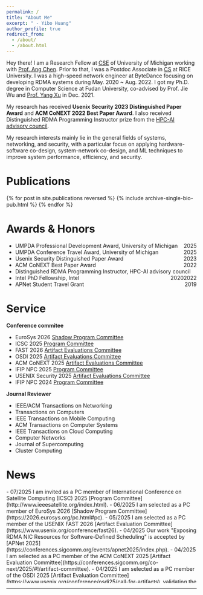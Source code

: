 ```yaml
---
permalink: /
title: "About Me"
excerpt: " - Yibo Huang"
author_profile: true
redirect_from: 
  - /about/
  - /about.html
---
```


Hey there! I am a Research Fellow at [CSE](https://cse.engin.umich.edu/people/postdocs/) of University of Michigan working with [Prof. Ang Chen](https://web.eecs.umich.edu/~chenang/).
Prior to that, I was a Postdoc Associate in [CS](https://cs.rice.edu/) at RICE University.
I was a high-speed network engineer at ByteDance focusing on developing RDMA systems during May. 2020 ~ Aug. 2022.
I got my Ph.D. degree in Computer Science at Fudan University, co-advised by Prof. Jie Wu and [Prof. Yang Xu](https://yangxu.info/) in Dec. 2021.
<!-- I got B.S. in Software Engineering from Central South University in Jun. 2016. -->

My research has received **Usenix Security 2023 Distinguished Paper Award** and **ACM CoNEXT 2022 Best Paper Award**.
I also received Distinguished RDMA Programming Instructor prize from the [HPC-AI advisory council](https://www.hpcadvisorycouncil.com/).

My research interests mainly lie in the general fields of systems, networking, and security, with a particular focus on applying hardware-software co-design, system-network co-design, and ML techniques to improve system performance, efficiency, and security. 

<!-- My PhD thesis is on "Building Fast, Compatible and Efficient Datacenter Systems with Kernel-bypass Networks". -->

<!-- In particular, I focus on the system design, development and optimization about RDMA-enhanced datacenter systems, eBPF systems, OS security, network protocol stack and RPC. -->

<!-- - Office: 3011 Duncan Hall -->
<!-- - Email: yhuang (at) rice (dot) edu -->
<!-- - Office: 4844 Bob and Betty Beyster Building Ann Arbor MI, 48109 -->
<!-- - Email: yiboh (at) umich (dot) edu -->
<!-- - Former Name : **Bobo Huang** -->

<!-- Feel free to reach out me through Email if you are interested in my research work. -->

<!-- Relevant and Interested Areas
======
---
- System enhancement with RDMA.
- High-performance network stack design.
- High-performance RPC framework. -->
<!-- - Hybrid computing framework. over modern hardware -->


Publications
======

{% for post in site.publications reversed %}
  {% include archive-single-bio-pub.html %}
{% endfor %}


Awards & Honors
======

* UMPDA Professional Development Award, University of Michigan <span style="float:right">2025</span>
* UMPDA Conference Travel Award, University of Michigan <span style="float:right">2025</span>
* Usenix Security Distinguished Paper Award <span style="float:right">2023</span>
* ACM CoNEXT Best Paper Award  <span style="float:right">2022</span>
* Distinguished RDMA Programming Instructor, HPC-AI advisory council  <span style="float:right">2022</span>
* Intel PhD Fellowship, Intel <span style="float:right">2020</span>
* APNet Student Travel Grant <span style="float:right">2019</span>


Service
======

**Conference commitee**
- EuroSys 2026 [Shadow Program Committee](https://2026.eurosys.org/pc.html#pc)
- ICSC 2025 [Program Committee](http://www.ieeesatellite.org/index.html)
- FAST 2026 [Artifact Evaluations Committee](https://www.usenix.org/conference/fast26)
- OSDI 2025 [Artifact Evaluations Committee](https://www.usenix.org/conference/osdi25/call-for-artifacts)
- ACM CoNEXT 2025 [Artifact Evaluations Committee](https://conferences.sigcomm.org/co-next/2025/#!/artifact-committee)
- IFIP NPC 2025 [Program Committee](https://npc-2025.github.io/committees.html)
- USENIX Security 2025 [Artifact Evaluations Committee](https://www.usenix.org/conference/usenixsecurity25/call-for-artifacts)
- IFIP NPC 2024 [Program Committee](https://www.npc-conference.com/#/npc2024/committees)

<!-- the 20th IFIP International Conference on Network and Parallel Computing -->

**Journal Reviewer**
- IEEE/ACM Transactions on Networking
- Transactions on Computers
- IEEE Transactions on Mobile Computing
- ACM Transactions on Computer Systems
- IEEE Transactions on Cloud Computing
- Computer Networks
- Journal of Supercomputing
- Cluster Computing


News
======

<div style="height:250px;overflow-y:scroll" markdown="1">
- 07/2025 I am invited as a PC member of International Conference on Satellite Computing (ICSC) 2025 [Program Committee](http://www.ieeesatellite.org/index.html).
- 06/2025 I am selected as a PC member of EuroSys 2026 [Shadow Program Committee](https://2026.eurosys.org/pc.html#pc).
- 05/2025 I am selected as a PC member of the USENIX FAST 2026 [Artifact Evaluation Committee](https://www.usenix.org/conference/fast26).
- 04/2025 Our work "Exposing RDMA NIC Resources for Software-Defined Scheduling" is accepted by [APNet 2025](https://conferences.sigcomm.org/events/apnet2025/index.php).
- 04/2025 I am selected as a PC member of the ACM CoNEXT 2025 [Artifact Evaluation Committee](https://conferences.sigcomm.org/co-next/2025/#!/artifact-committee).
- 04/2025 I am selected as a PC member of the OSDI 2025 [Artifact Evaluation Committee](https://www.usenix.org/conference/osdi25/call-for-artifacts), validating the availability, functionality and reproducibility of artifacts associated with the accepted OSDI'25 papers.
- 12/2024 Our work "Automated Lifting for Cloud Infrastructure-as-Code Programs" is accepted by [AIOps 2025](https://cloudintelligenceworkshop.org/index.html).
- 11/2024 I am selected as a PC member of the [USENIX Security 2025 Artifact Evaluation Committee (AEC)](https://www.usenix.org/conference/usenixsecurity25/call-for-artifacts), and will help the community do availability verification + functionality/reproducibility assessments for accepted papers. 
- 09/2023 Our work "Cloudless Computing: Simplifying Cloud Management with Infrastructure Clarity" is accepted by [HotNets 2023](https://conferences.sigcomm.org/hotnets/2023/accepted.html).
- 09/2023 I start a new journey at the CSE divison of University of Michigan.
- 08/2023 Our RDMI work is awarded **[<b style="color:#FF0000">Distinguished Paper</b>](https://www.usenix.org/conference/usenixsecurity23/presentation/liu-hongyi)** at the Usenix Security 2023. Congratulations!
- 06/2023 Our work "Remote Direct Memory Introspection" (i.e., RDMI) for baremetal cloud security is accepted by [Usenix Security 2023](https://www.usenix.org/conference/usenixsecurity23/presentation/liu-hongyi).
- 04/2023 The co-authored work "PFtree: Optimizing Persistent Adaptive Radix Tree for PM Systems on eADR Platform" will be presented on [DASFAA 2023](http://www.tjudb.cn/dasfaa2023/programs).
- 12/2022 Our paper "An Ultra-Low Latency and Compatible PCIe Interconnect for Rack-scale Communication" is awarded **[<b style="color:#FF0000">Best Paper</b>](https://conferences2.sigcomm.org/co-next/2022/#!/home)** at the ACM CoNEXT 2022 conference. Congratulations!
- 11/2022 I am awarded "Distinguished RDMA Programming Instructor" by HPC-AI advisory council.
- 09/2022 Our research work about how to use advanced PCIe interconnect to rearchitect Rack-Scale communication is accepted by ACM CoNEXT 2022. Only 28 papers are accepted out of 151 submitted. Congratulations!
- 09/2022 I officially join the CS department of RICE University as a Postdoc Associate working closely with [Prof. Ang Chen](https://www.cs.rice.edu/~angchen/). 
- 01/2022 I officially join ByteDance High-Speed Network Lab, Network Engineering Group, as a Network Engineer.
- 12/2021 I get my Ph.D. in Fudan University.
- 12/2020 I am awarded an honorary title of "The Oceanwide Scholar" for excellent academic performance at Fudan University in the 2020 year, only 10 winners in FDU each year.
- 11/2020 I am awarded "Intel Fellowship" by Intel in Shanghai.
- 11/2020 Our **FDU Starry Team** led by me wins the **Second Prize** in [the 8th APAC RDMA Programming Competition](http://www.hpcadvisorycouncil.com/events/2020/rdma/). Congratulations!
- 05/2020 I join Bytedance High-Speed Network Lab, Network Engineering Group, as a Research Intern.
- 05/2020 One research paper is accepted by JPDC 2020.
- 12/2019 I am awarded the Award of Outstanding Ph.D. Students at FDU for the academic year 2019-2020.
- 12/2019 I win the 2nd "Fudan-Oceanwide Entrepreneurship Fund" (Exploration Fund) funding.
- 11/2019 Our **FDU Starry Team** led by me wins the **Second Prize** in [the 7th APAC RDMA Programming Competition](http://www.hpcadvisorycouncil.com/events/2019/rdma/). Congratulations!
- 10/2019 One research paper is accepted by IEEE TSC 2019.
- 06/2019 I win the "Excellent Doctoral Research Promotion Program" funding at FDU.
- 06/2019 One research paper is accepted by Information Sciences 2019.
- 12/2018 I am awarded the Award for Outstanding Ph.D. Students at FDU for the academic year 2018-2019.
- 10/2018 Our **FDU Starry Team** is awarded the **Second Prize** in [the 6th APAC RDMA Programming Competition](http://www.hpcadvisorycouncil.com/events/2018/rdma/). Congratulations!
- 08/2018 Our **FDU Starry Team** is established, focusing on research and buildup of RDMA-enhanced distributed systems.
- 03/2018 I am awarded the honor of the Outstanding Teaching Assistant of Fudan University in the academic session 2017-2018, semester 1.

</div>

<!-- Our project "A Trusted Identity Unified Verification System over Zero-Trust Architecture" -->
<!-- organized by HPC-AI Advisory Council -->
 <!-- organized by NSCC Singapore & HPC-AI Advisory Council -->
 <!-- - 08/2019 Our **FDU Starry Team** wins the **Merit Prize** in [2019 APAC HPC-AI Competition](http://www.hpcadvisorycouncil.com/events/2019/APAC-AI-HPC/index.php). Congratulations! -->

---

<script type='text/javascript' id='clustrmaps' src='//cdn.clustrmaps.com/map_v2.js?cl=ffffff&w=398&t=tt&d=KLze7yOvPww8OOApBWjCvydGhEiyz3rsS4IcHCkDMxA&co=2d78ad&ct=ffffff&cmo=3acc3a&cmn=ff5353'></script>
